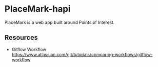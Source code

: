 # PlaceMark-hapi

PlaceMark is a web app built around Points of Interest.


## Resources
* Gitflow Workflow \
https://www.atlassian.com/git/tutorials/comparing-workflows/gitflow-workflow


